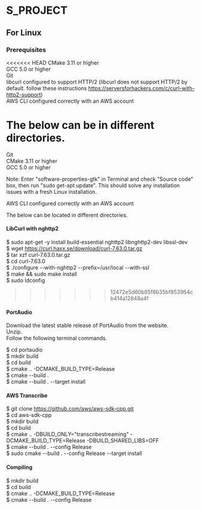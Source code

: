 # S_PROJECT

## For Linux

### Prerequisites
<<<<<<< HEAD
CMake 3.11 or higher  
GCC 5.0 or higher  
Git   
libcurl configured to support HTTP/2 (libcurl does not support HTTP/2 by default. follow these instructions https://serversforhackers.com/c/curl-with-http2-support)  
AWS CLI configured correctly with an AWS account  

The below can be in different directories. 
=======
Git   
CMake 3.11 or higher  
GCC 5.0 or higher  

Note: Enter "software-properties-gtk" in Terminal and check "Source code" box, then run "sudo get-apt update".
This should solve any installation issues with a fresh Linux installation.

AWS CLI configured correctly with an AWS account  

The below can be located in different directories. 

#### LibCurl with nghttp2

$ sudo apt-get -y install build-essential nghttp2 libnghttp2-dev libssl-dev   
$ wget https://curl.haxx.se/download/curl-7.63.0.tar.gz   
$ tar xzf curl-7.63.0.tar.gz    
$ cd curl-7.63.0    
$ ./configure --with-nghttp2 --prefix=/usr/local --with-ssl   
$ make && sudo make install   
$ sudo ldconfig   
>>>>>>> 12472e5d60b85f8b35bf853964cb414a12848a4f

#### PortAudio

Download the latest stable release of PortAudio from the website.  
Unzip.  
Follow the following terminal commands.  

$ cd portaudio  
$ mkdir build  
$ cd build  
$ cmake .. -DCMAKE_BUILD_TYPE=Release  
$ cmake --build .  
$ cmake --build . --target install  

#### AWS Transcribe

$ git clone https://github.com/aws/aws-sdk-cpp.git  
$ cd aws-sdk-cpp  
$ mkdir build  
$ cd build  
$ cmake .. -DBUILD_ONLY="transcribestreaming" -DCMAKE_BUILD_TYPE=Release -DBUILD_SHARED_LIBS=OFF  
$ cmake --build . --config Release  
$ sudo cmake --build . --config Release --target install  

#### Compiling

$ mkdir build  
$ cd build  
$ cmake .. -DCMAKE_BUILD_TYPE=Release  
$ cmake --build . --config Release  

